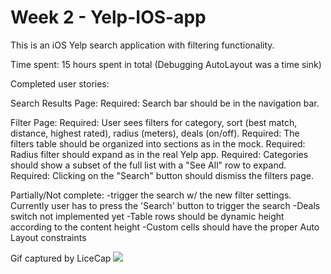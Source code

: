Week 2 - Yelp-IOS-app
============
This is an iOS Yelp search application with filtering functionality. 

Time spent: 15 hours spent in total 
(Debugging AutoLayout was a time sink)

Completed user stories:

Search Results Page:
Required: Search bar should be in the navigation bar.

Filter Page:
Required: User sees filters for category, sort (best match, distance, highest rated), radius (meters), deals (on/off).
Required: The filters table should be organized into sections as in the mock.
Required: Radius filter should expand as in the real Yelp app.
Required: Categories should show a subset of the full list with a "See All" row to expand.
Required: Clicking on the "Search" button should dismiss the filters page. 

Partially/Not complete: 
-trigger the search w/ the new filter settings. Currently user has to press the 'Search' button to trigger the search
-Deals switch not implemented yet
-Table rows should be dynamic height according to the content height
-Custom cells should have the proper Auto Layout constraints


Gif captured by LiceCap
<img src="https://github.com/sdatla/Yelp-IOS-app/blob/master/YelpProject/yelp_app.gif" />
